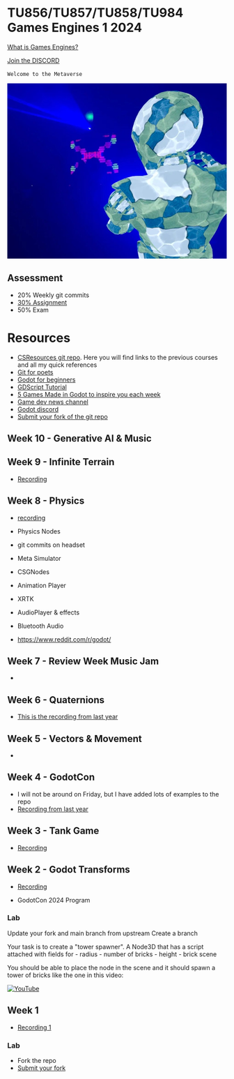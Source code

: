 # TU856/TU857/TU858/TU984 Games Engines 1 2024 

[What is Games Engines?](https://bryanduggan.org/2024/09/05/what-is-games-engines/)

[Join the DISCORD](https://discord.gg/J9nxA5qV)

```
Welcome to the Metaverse
```

![](holo.jpg)

## Assessment
- 20% Weekly git commits
- [30% Assignment](assignment.md)
- 50% Exam 

# Resources
- [CSResources git repo](https://github.com/skooter500/csresources/blob/main/git_ref.pdf). Here you will find links to the previous courses and all my quick references
- [Git for poets](https://www.youtube.com/watch?v=BCQHnlnPusY)
- [Godot for beginners](https://www.youtube.com/watch?v=LOhfqjmasi0)
- [GDScript Tutorial](https://www.youtube.com/watch?v=e1zJS31tr88)
- [5 Games Made in Godot to inspire you each week](https://www.youtube.com/@stayathomedev) 
- [Game dev news channel](https://www.youtube.com/@gamefromscratch)
- [Godot discord](https://discord.com/invite/godotengine)
- [Submit your fork of the git repo](https://forms.office.com/Pages/ResponsePage.aspx?id=yxdjdkjpX06M7Nq8ji_V2ou3qmFXqEdGlmiD1Myl3gNUQUYzR082WFNZQUNTSlpZUkY3VzE5N0xBNi4u)

## Week 10 - Generative AI & Music


## Week 9 - Infinite Terrain
- [Recording](https://tudublin-my.sharepoint.com/:v:/g/personal/bryan_duggan_tudublin_ie/EVTf5csToCBPpE9gUsqz-TgBDnN3ir6I-N-REcDiBF7nEA?nav=eyJyZWZlcnJhbEluZm8iOnsicmVmZXJyYWxBcHAiOiJTdHJlYW1XZWJBcHAiLCJyZWZlcnJhbFZpZXciOiJTaGFyZURpYWxvZy1MaW5rIiwicmVmZXJyYWxBcHBQbGF0Zm9ybSI6IldlYiIsInJlZmVycmFsTW9kZSI6InZpZXcifX0%3D&e=DzFbNt)

## Week 8 - Physics
- [recording](https://tudublin-my.sharepoint.com/:v:/g/personal/bryan_duggan_tudublin_ie/EWx72NQTW_1Dh58-DNE_JjYBG2aamHuoMIPj69Q5xALV-Q?nav=eyJyZWZlcnJhbEluZm8iOnsicmVmZXJyYWxBcHAiOiJTdHJlYW1XZWJBcHAiLCJyZWZlcnJhbFZpZXciOiJTaGFyZURpYWxvZy1MaW5rIiwicmVmZXJyYWxBcHBQbGF0Zm9ybSI6IldlYiIsInJlZmVycmFsTW9kZSI6InZpZXcifX0%3D&e=EHSeDF)

- Physics Nodes
- git commits on headset
- Meta Simulator
- CSGNodes
- Animation Player
- XRTK
- AudioPlayer & effects
- Bluetooth Audio
- https://www.reddit.com/r/godot/

## Week 7 - Review Week Music Jam
- [](https://tudublin-my.sharepoint.com/:v:/r/personal/bryan_duggan_tudublin_ie/Documents/Recordings/Game%20Engines%20Class-20241101_143745-Meeting%20Recording.mp4?csf=1&web=1&nav=eyJyZWZlcnJhbEluZm8iOnsicmVmZXJyYWxBcHAiOiJTdHJlYW1XZWJBcHAiLCJyZWZlcnJhbFZpZXciOiJTaGFyZURpYWxvZy1MaW5rIiwicmVmZXJyYWxBcHBQbGF0Zm9ybSI6IldlYiIsInJlZmVycmFsTW9kZSI6InZpZXcifX0%3D&e=7baazR)

## Week 6 - Quaternions
- [This is the recording from last year](https://tudublin-my.sharepoint.com/personal/bryan_duggan_tudublin_ie/_layouts/15/stream.aspx?id=%2Fpersonal%2Fbryan%5Fduggan%5Ftudublin%5Fie%2FDocuments%2FRecordings%2FGame%20Engines%20Class%2D20231020%5F140544%2DMeeting%20Recording%2Emp4&nav=eyJyZWZlcnJhbEluZm8iOnsicmVmZXJyYWxBcHAiOiJTdHJlYW1XZWJBcHAiLCJyZWZlcnJhbFZpZXciOiJTaGFyZURpYWxvZyIsInJlZmVycmFsQXBwUGxhdGZvcm0iOiJXZWIiLCJyZWZlcnJhbE1vZGUiOiJ2aWV3In19&ga=1&referrer=StreamWebApp%2EWeb&referrerScenario=AddressBarCopied%2Eview%2Ea83c227f%2D94fa%2D413f%2Da5bd%2D1aec107fa998)

## Week 5 - Vectors & Movement
- 

## Week 4 - GodotCon
- I will not be around on Friday, but I have added lots of examples to the repo
- [Recording from last year](https://discord.com/channels/1157095262121111624/1286663477330444288/1294268932743757874)

## Week 3 - Tank Game
- [Recording](https://tudublin-my.sharepoint.com/:v:/g/personal/bryan_duggan_tudublin_ie/EVgdRCS4yuxLpwjuisiN_6kBsGBKl9Ok-9B0O53q8wNSWA?e=uX0Se6&nav=eyJyZWZlcnJhbEluZm8iOnsicmVmZXJyYWxBcHAiOiJTdHJlYW1XZWJBcHAiLCJyZWZlcnJhbFZpZXciOiJTaGFyZURpYWxvZy1MaW5rIiwicmVmZXJyYWxBcHBQbGF0Zm9ybSI6IldlYiIsInJlZmVycmFsTW9kZSI6InZpZXcifX0%3D)

## Week 2 - Godot Transforms
- [Recording](https://tudublin-my.sharepoint.com/:v:/g/personal/bryan_duggan_tudublin_ie/ERYblkFIO5dBvuNzpsJITcMBm9EHO1j4XdIJ59m5A3T7CQ?nav=eyJyZWZlcnJhbEluZm8iOnsicmVmZXJyYWxBcHAiOiJTdHJlYW1XZWJBcHAiLCJyZWZlcnJhbFZpZXciOiJTaGFyZURpYWxvZy1MaW5rIiwicmVmZXJyYWxBcHBQbGF0Zm9ybSI6IldlYiIsInJlZmVycmFsTW9kZSI6InZpZXcifX0%3D&e=UinNs8)

- GodotCon 2024 Program 

### Lab 

Update your fork and main branch from upstream
Create a branch 

Your task is to create a "tower spawner". A Node3D that has a script attached with fields for 
    - radius
    - number of bricks
    - height
    - brick scene

You should be able to place the node in the scene and it should spawn a tower of bricks like the one in this video:

[![YouTube](http://img.youtube.com/vi/zgCDuOoTKU8/0.jpg)](http://www.youtube.com/watch?v=zgCDuOoTKU8)

## Week 1
- [Recording 1](https://tudublin-my.sharepoint.com/:v:/g/personal/bryan_duggan_tudublin_ie/EU96Sb2R--pAjhT7ZrP2tsgBfyypHCHUivWlup4KVw4PNA?nav=eyJyZWZlcnJhbEluZm8iOnsicmVmZXJyYWxBcHAiOiJTdHJlYW1XZWJBcHAiLCJyZWZlcnJhbFZpZXciOiJTaGFyZURpYWxvZy1MaW5rIiwicmVmZXJyYWxBcHBQbGF0Zm9ybSI6IldlYiIsInJlZmVycmFsTW9kZSI6InZpZXcifX0%3D&e=Fb8UQf)

### Lab

- Fork the repo
- [Submit your fork](https://forms.office.com/Pages/ResponsePage.aspx?id=yxdjdkjpX06M7Nq8ji_V2ou3qmFXqEdGlmiD1Myl3gNUQUYzR082WFNZQUNTSlpZUkY3VzE5N0xBNi4u)